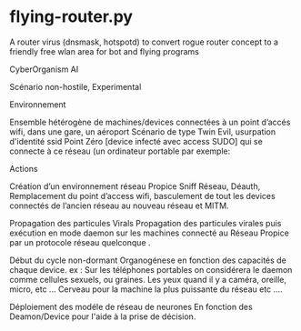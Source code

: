 # flying-router.py
A router virus (dnsmask, hotspotd) to convert rogue router concept to a friendly free wlan area for bot and flying programs

CyberOrganism AI


Scénario  non-hostile, Experimental

Environnement 

Ensemble hétérogène de machines/devices connectées à un point d’accés wifi, dans une gare, un aéroport 
Scénario de type Twin  Evil, usurpation d'identité ssid
Point Zéro [device infecté avec access SUDO] qui se connecte à ce réseau (un ordinateur portable par exemple: 


Actions 

Création d’un environnement réseau Propice
Sniff Réseau, Déauth, Remplacement du point d’access wifi, basculement de tout les devices connectés de l’ancien réseau au nouveau réseau et MITM.

Propagation des particules Virals 
Propagation des particules virales puis exécution en mode daemon sur les machines connecté au Réseau Propice par un protocole réseau quelconque .

Début du cycle non-dormant 
Organogénese en fonction des capacités de chaque device.
ex : Sur les téléphones portables on considérera le daemon comme cellules sexuels, ou graines.
Les yeux quand il y a caméra, oreille, micro, etc ...
Cerveau pour la machine la plus puissante du réseau etc ....

Déploiement des modéle de réseau de neurones En fonction des  Deamon/Device pour l'aide à la prise de décision.
